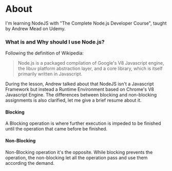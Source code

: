 # About
I'm learning NodeJS with "The Complete Node.js Developer Course", taught by Andrew Mead on Udemy.
### What is and Why should I use Node.js?
Following the definition of Wikipedia:
> Node.js is a packaged compilation of Google's V8 Javascript engine, the libuv platform abstraction layer, and a core library, which is itself primarily written in Javascript.

During the lesson, Andrew talked about that NodeJS isn't a Javascript Framework but instead a Runtime Environment based on Chrome's V8 Javascript Engine. The differences between blocking and non-blocking assignments is also clarified, let me give a brief resume about it.
#### Blocking
A Blocking operation is where further execution is impeded to be finished until the operation that came before be finished. 
#### Non-Blocking
Non-Blocking operation it's the opposite. While blocking prevents the operation, the non-blocking let all the operation pass and use them according the demand.